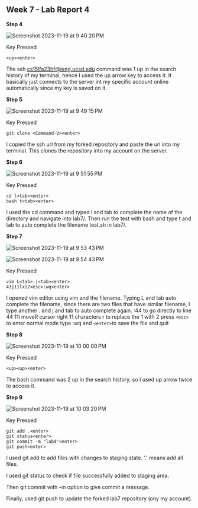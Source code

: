 ## Week 7 - Lab Report 4

**Step 4**

![Screenshot 2023-11-19 at 9 40 20 PM](https://github.com/Ludwigvsch/cse15l-lab-reports/assets/51019288/e15e3b71-3aae-47e4-a8d0-8c4de095c18c)

Key Pressed
```
<up><enter>
```

The ssh cs15lfa23hf@ieng.ucsd.edu command was 1 up in the search history of my terminal, hence I used the up arrow key to access it. It basically just connects to the server int my specific account online automatically since my key is saved on it.

**Step 5**

![Screenshot 2023-11-19 at 9 49 15 PM](https://github.com/Ludwigvsch/cse15l-lab-reports/assets/51019288/503eaec0-a02a-455f-a991-01177b10e528)

Key Pressed

```
git clone <Command-V><enter>
```

I copied the ssh url from my forked repository and paste the url into my terminal. This clones the repository into my account on the server.

**Step 6**

![Screenshot 2023-11-19 at 9 51 55 PM](https://github.com/Ludwigvsch/cse15l-lab-reports/assets/51019288/e456e8f7-63c1-424f-ad13-b6f64d2dfbc7)

Key Pressed
```
cd l<tab><enter>
bash t<tab><enter>
```
I used the cd command and typed l and tab to complete the name of the directory and navigate into lab7/.
Then run the test with bash and type t and tab to auto complete the filename test.sh in lab7/.

**Step 7**

![Screenshot 2023-11-19 at 9 53 43 PM](https://github.com/Ludwigvsch/cse15l-lab-reports/assets/51019288/069933bb-26c1-4c56-af21-7dcdaf10830c)

![Screenshot 2023-11-19 at 9 54 43 PM](https://github.com/Ludwigvsch/cse15l-lab-reports/assets/51019288/ba56180c-4776-43ae-bc38-86c11be7135a)

Key Pressed
```
vim L<tab>.j<tab><enter>
43j11lxi2<esc>:wq<enter>
```
I opened vim editor using vim and the filename. Typing L and tab auto complete the filename, since there are two files that have similar filename, I type another . and j and tab to auto complete again.
:44 to go directly to line 44
11l moveR cursor right 11 characters
r to replace the 1 with 2
press ```<esc>``` to enter normal mode
type :wq and ```<enter>```to save the file and quit

**Step 8**

![Screenshot 2023-11-19 at 10 00 00 PM](https://github.com/Ludwigvsch/cse15l-lab-reports/assets/51019288/284c685b-51a3-4083-bb06-bc2e7a600847)

Key Pressed
```
<up><up><enter>
```
The bash command was 2 up in the search history, so I used up arrow twice to access it.

**Step 9**

![Screenshot 2023-11-19 at 10 03 20 PM](https://github.com/Ludwigvsch/cse15l-lab-reports/assets/51019288/c29fad5e-b97b-43ad-9cd6-286482b7185b)

Key Pressed
```
git add .<enter>
git status<enter>
git commit -m "lab4"<enter>
git push<enter>
```
I used git add to add files with changes to staging state. '.' means add all files.

I used git status to check if file successfully added to staging area.

Then git commit with -m option to give commit a message.

Finally, used git push to update the forked lab7 repository (ony my account). 
